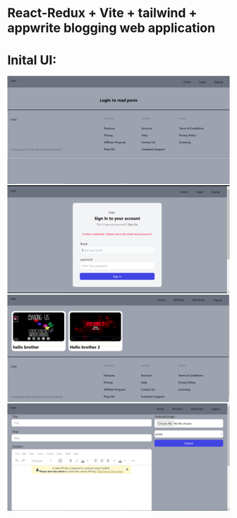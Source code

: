 # React-Redux + Vite + tailwind + appwrite blogging web application

# Inital UI:

<img src ="Capture 1.PNG">
<img src ="Capture 2.PNG">
<img src ="Capture 3.PNG">
<img src ="Capture 4.PNG">



